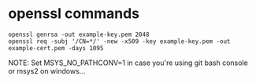 # openssl commands

```shell
openssl genrsa -out example-key.pem 2048
openssl req -subj '/CN=*/' -new -x509 -key example-key.pem -out example-cert.pem -days 1095
```

NOTE: Set MSYS_NO_PATHCONV=1 in case you're using git bash console or msys2 on windows...
